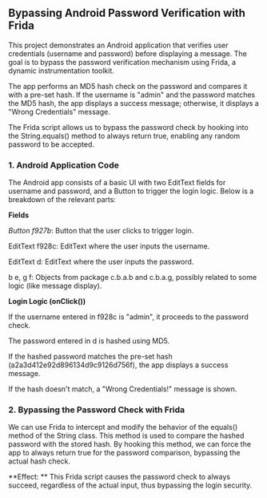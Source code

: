 ##  Bypassing Android Password Verification with Frida

This project demonstrates an Android application that verifies user credentials (username and password) before displaying a message. The goal is to bypass the password verification mechanism using Frida, a dynamic instrumentation toolkit.

The app performs an MD5 hash check on the password and compares it with a pre-set hash. If the username is "admin" and the password matches the MD5 hash, the app displays a success message; otherwise, it displays a "Wrong Credentials" message.

The Frida script allows us to bypass the password check by hooking into the String.equals() method to always return true, enabling any random password to be accepted.

### 1. Android Application Code

The Android app consists of a basic UI with two EditText fields for username and password, and a Button to trigger the login logic. Below is a breakdown of the relevant parts:

**Fields**

*Button f927b*: Button that the user clicks to trigger login.

EditText f928c: EditText where the user inputs the username.

EditText d: EditText where the user inputs the password.

b e, g f: Objects from package c.b.a.b and c.b.a.g, possibly related to some logic (like message display).

**Login Logic (onClick())**

If the username entered in f928c is "admin", it proceeds to the password check.

The password entered in d is hashed using MD5.

If the hashed password matches the pre-set hash (a2a3d412e92d896134d9c9126d756f), the app displays a success message.

If the hash doesn't match, a "Wrong Credentials!" message is shown.


### 2. Bypassing the Password Check with Frida 

We can use Frida to intercept and modify the behavior of the equals() method of the String class. This method is used to compare the hashed password with the stored hash. By hooking this method, we can force the app to always return true for the password comparison, bypassing the actual hash check.



**Effect: ** This Frida script causes the password check to always succeed, regardless of the actual input, thus bypassing the login security.




